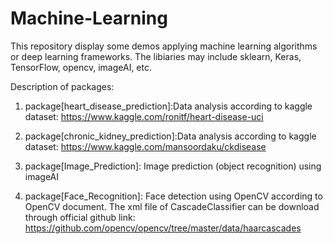 # Machine-Learning
This repository display some demos applying machine learning algorithms or deep learning frameworks.
The libiaries may include sklearn, Keras, TensorFlow, opencv, imageAI, etc.

Description of packages:

1. package[heart_disease_prediction]:Data analysis according to kaggle dataset: https://www.kaggle.com/ronitf/heart-disease-uci

2. package[chronic_kidney_prediction]:Data analysis according to kaggle dataset: https://www.kaggle.com/mansoordaku/ckdisease

3. package[Image_Prediction]: Image prediction (object recognition) using imageAI

4. package[Face_Recognition]: Face detection using OpenCV according to OpenCV document. The xml file of CascadeClassifier can be download through official github link: https://github.com/opencv/opencv/tree/master/data/haarcascades
